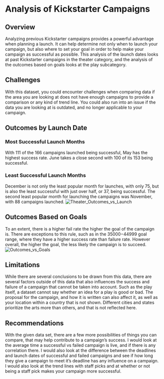 # Analysis of Kickstarter Campaigns
## Overview
Analyzing previous Kickstarter campaigns provides a powerful advantage when planning a launch. It can help determine not only when to launch your campaign, but also where to set your goal in order to help make your campaign as successful as possible. This analysis of the launch dates looks at past Kickstarter campaigns in the theater category, and the analysis of the outcomes based on goals looks at the play subcategory.
## Challenges
With this dataset, you could encounter challenges when comparing data if the area you are looking at does not have enough campaigns to provide a comparison or any kind of trend line. You could also run into an issue if the data you are looking at is outdated, and no longer applicable to your campaign.
## Outcomes by Launch Date
### Most Successful Launch Months
With 111 of the 166 campaigns launched being successful, May has the highest success rate. June takes a close second with 100 of its 153 being successful.
### Least Successful Launch Months
December is not only the least popular month for launches, with only 75, but is also the least successful with just over half, or 37, being successful. The second least popular month for launching the campaigns was November, with 88 campaigns launched.
![Theater_Outcomes_vs_Launch](https://user-images.githubusercontent.com/116474586/199642375-de1b4465-9dc3-40c2-849b-150a247234b3.png)
## Outcomes Based on Goals
To an extent, there is a higher fail rate the higher the goal of the campaign is. There are exceptions to this rule, such as in the $35000-$44999 goal range, where they have a higher success rate than failure rate. However overall, the higher the goal, the less likely the campaign is to succeed.
![Outcomes_vs_Goals](https://user-images.githubusercontent.com/116474586/199642405-0cab15b8-b737-4444-91b0-58973ec2d47b.png)
## Limitations
While there are several conclusions to be drawn from this data, there are several factors outside of this data that also influences the success and failure of a campaign that cannot be taken into account. Such as the play itself, a dataset cannot say whether an idea for a play is good or bad. The proposal for the campaign, and how it is written can also affect it, as well as your location within a country that is not shown. Different cities and states prioritize the arts more than others, and that is not reflected here.
## Recommendations
With the given data set, there are a few more possibilities of things you can compare, that may help contribute to a campaign’s success. I would look at the average time a successful vs failed campaign is live, and if there is any correlation there. I would also look at the difference between the deadlines and launch dates of successful and failed campaigns and see if how long they give a campaign to meet it’s deadline has any influence on a campaign. I would also look at the trend lines with staff picks and at whether or not being a staff pick makes your campaign more successful.
